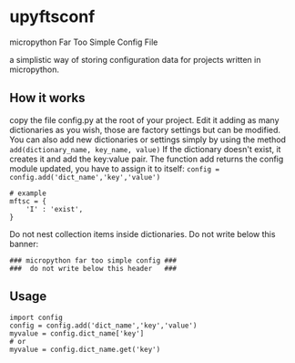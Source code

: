 # upyftsconf
micropython Far Too Simple Config File

a simplistic way of storing configuration data for projects written in micropython.

## How it works
copy the file config.py at the root of your project.
Edit it adding as many dictionaries as you wish, those are factory settings but can be modified.
You can also add new dictionaries or settings simply by using the method `add(dictionary_name, key_name, value)`
If the dictionary doesn't exist, it creates it and add the key:value pair.
The function add returns the config module updated, you have to assign it to itself: `config = config.add('dict_name','key','value')`

```micropython
# example
mftsc = {
    'I' : 'exist',
}
```

Do not nest collection items inside dictionaries.
Do not write below this banner:

```micropython
### micropython far too simple config ###
###  do not write below this header   ###
```

## Usage

```micropython
import config
config = config.add('dict_name','key','value')
myvalue = config.dict_name['key']
# or
myvalue = config.dict_name.get('key')
```
